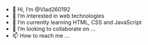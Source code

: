 - 👋 Hi, I’m @Vlad260192
- 👀 I’m interested in web technologies
- 🌱 I’m currently learning HTML, CSS and JavaScript
- 💞️ I’m looking to collaborate on ...
- 📫 How to reach me ...

<!---
Vlad260192/Vlad260192 is a ✨ special ✨ repository because its `README.md` (this file) appears on your GitHub profile.
You can click the Preview link to take a look at your changes.
--->
